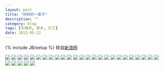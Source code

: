 ```yaml
---
layout: post
title: "同样的一辈子"
description: ""
category: blog
tags: [大城市, 家乡, 打工]
date: 2013-05-22
---
```

{% include JB/setup %}
转自[新浪网](http://slide.henan.sina.com.cn/slide_18_37270_108709.html)  

![](/blog/image/tongyangdeyibeizi/1.jpg)
![](/blog/image/tongyangdeyibeizi/2.jpg)
![](/blog/image/tongyangdeyibeizi/3.jpg)
![](/blog/image/tongyangdeyibeizi/4.jpg)
![](/blog/image/tongyangdeyibeizi/5.jpg)
![](/blog/image/tongyangdeyibeizi/6.jpg)
![](/blog/image/tongyangdeyibeizi/7.jpg)
![](/blog/image/tongyangdeyibeizi/8.jpg)
![](/blog/image/tongyangdeyibeizi/9.jpg)
![](/blog/image/tongyangdeyibeizi/10.jpg)
![](/blog/image/tongyangdeyibeizi/11.jpg)
![](/blog/image/tongyangdeyibeizi/12.jpg)
![](/blog/image/tongyangdeyibeizi/13.jpg)
![](/blog/image/tongyangdeyibeizi/14.jpg)
![](/blog/image/tongyangdeyibeizi/15.jpg)
![](/blog/image/tongyangdeyibeizi/16.jpg)
![](/blog/image/tongyangdeyibeizi/17.jpg)
![](/blog/image/tongyangdeyibeizi/18.jpg)
![](/blog/image/tongyangdeyibeizi/19.jpg)
![](/blog/image/tongyangdeyibeizi/20.jpg)
![](/blog/image/tongyangdeyibeizi/21.jpg)
![](/blog/image/tongyangdeyibeizi/22.jpg)
![](/blog/image/tongyangdeyibeizi/23.jpg)
![](/blog/image/tongyangdeyibeizi/24.jpg)
![](/blog/image/tongyangdeyibeizi/25.jpg)
![](/blog/image/tongyangdeyibeizi/26.jpg)
![](/blog/image/tongyangdeyibeizi/27.jpg)
![](/blog/image/tongyangdeyibeizi/28.jpg)
![](/blog/image/tongyangdeyibeizi/29.jpg)
![](/blog/image/tongyangdeyibeizi/30.jpg)
